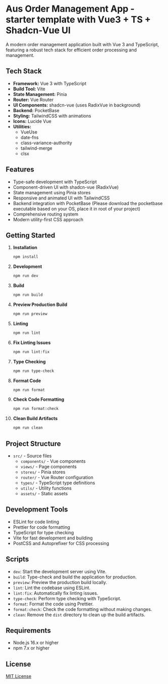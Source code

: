 # Aus Order Management App - starter template with Vue3 + TS + Shadcn-Vue UI
A modern order management application built with Vue 3 and TypeScript, featuring a robust tech stack for efficient order processing and management.

## Tech Stack

- **Framework:** Vue 3 with TypeScript
- **Build Tool:** Vite
- **State Management:** Pinia
- **Router:** Vue Router
- **UI Components:** shadcn-vue (uses RadixVue in background)
- **Backend:** PocketBase
- **Styling:** TailwindCSS with animations
- **Icons:** Lucide Vue
- **Utilities:**
	- VueUse
	- date-fns
	- class-variance-authority
	- tailwind-merge
	- clsx

## Features

- Type-safe development with TypeScript
- Component-driven UI with shadcn-vue (RadixVue)
- State management using Pinia stores
- Responsive and animated UI with TailwindCSS
- Backend integration with PocketBase (Please download the pocketbase executable based on your OS, place it in root of your project)
- Comprehensive routing system
- Modern utility-first CSS approach

## Getting Started

1. **Installation**
	 ```bash
	 npm install
	 ```

2. **Development**
	 ```bash
	 npm run dev
	 ```

3. **Build**
	 ```bash
	 npm run build
	 ```

4. **Preview Production Build**
	 ```bash
	 npm run preview
	 ```

5. **Linting**
	 ```bash
	 npm run lint
	 ```

6. **Fix Linting Issues**
	 ```bash
	 npm run lint:fix
	 ```

7. **Type Checking**
	 ```bash
	 npm run type-check
	 ```

8. **Format Code**
	 ```bash
	 npm run format
	 ```

9. **Check Code Formatting**
	 ```bash
	 npm run format:check
	 ```

10. **Clean Build Artifacts**
	 ```bash
	 npm run clean
	 ```

## Project Structure

- `src/` - Source files
	- `components/` - Vue components
	- `views/` - Page components
	- `stores/` - Pinia stores
	- `router/` - Vue Router configuration
	- `types/` - TypeScript type definitions
	- `utils/` - Utility functions
	- `assets/` - Static assets

## Development Tools

- ESLint for code linting
- Prettier for code formatting
- TypeScript for type checking
- Vite for fast development and building
- PostCSS and Autoprefixer for CSS processing

## Scripts

- `dev`: Start the development server using Vite.
- `build`: Type-check and build the application for production.
- `preview`: Preview the production build locally.
- `lint`: Lint the codebase using ESLint.
- `lint:fix`: Automatically fix linting issues.
- `type-check`: Perform type checking with TypeScript.
- `format`: Format the code using Prettier.
- `format:check`: Check the code formatting without making changes.
- `clean`: Remove the `dist` directory to clean up the build artifacts.

## Requirements

- Node.js 16.x or higher
- npm 7.x or higher

## License

[MIT License](LICENSE)
